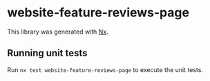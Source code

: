 # website-feature-reviews-page

This library was generated with [Nx](https://nx.dev).

## Running unit tests

Run `nx test website-feature-reviews-page` to execute the unit tests.
